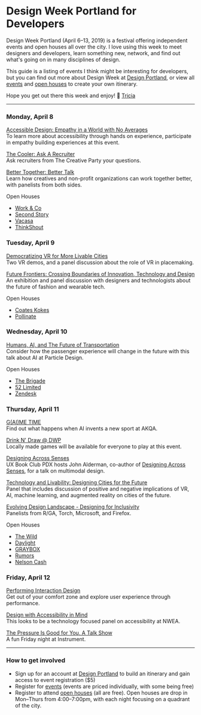 # Design Week Portland for Developers

Design Week Portland (April 6–13, 2019) is a festival offering independent events and open houses all over the city. I love using this week to meet designers and developers, learn something new, network, and find out what's going on in many disciplines of design.

This guide is a listing of events I think might be interesting for developers, but you can find out more about Design Week at [Design Portland](https://designportland.org/), or view all [events](https://designportland.org/festival/2019/schedule) and [open houses](https://designportland.org/festival/2019/open-houses) to create your own itinerary.

Hope you get out there this week and enjoy! 👋 [Tricia](http://tricialea.ch/)

---

### Monday, April 8
[Accessible Design: Empathy in a World with No Averages](https://designportland.org/festival/2019/schedule/accessible-design-empathy-in-a-world-with-no-averages)<br>
To learn more about accessibility through hands on experience, participate in empathy building experiences at this event.

[The Cooler: Ask A Recruiter](https://designportland.org/festival/2019/schedule/the-cooler-ask-a-recruiter)<br>
Ask recruiters from The Creative Party your questions.

[Better Together: Better Talk](https://designportland.org/festival/2019/schedule/better-together-better-talk)<br>
Learn how creatives and non-profit organizations can work together better, with panelists from both sides.

Open Houses
- [Work & Co](https://designportland.org/festival/2019/open-houses/work-co)
- [Second Story](https://designportland.org/festival/2019/open-houses/second-story)
- [Vacasa](https://designportland.org/festival/2019/open-houses/vacasa)
- [ThinkShout](https://designportland.org/festival/2019/open-houses/think-shout-happy-hour)

### Tuesday, April 9
[Democratizing VR for More Livable Cities](https://designportland.org/festival/2019/schedule/democratizing-vr-for-more-livable-cities)<br>
Two VR demos, and a panel discussion about the role of VR in placemaking.

[Future Frontiers: Crossing Boundaries of Innovation, Technology and Design](https://designportland.org/festival/2019/schedule/future-frontiers-crossing-boundaries-of-innovation-technology-and-design-what-does-this-mean-for-the-future-role-of-designers-makers-and-brands-an-exhibit-and-discussion-with-francis-bitonti-asher-levine-billie-whitehouse)<br>
An exhibition and panel discussion with designers and technologists about the future of fashion and wearable tech.

Open Houses
- [Coates Kokes](https://designportland.org/festival/2019/open-houses/coates-kokes)
- [Pollinate](https://designportland.org/festival/2019/open-houses/pollinate-inc)

### Wednesday, April 10
[Humans, AI, and The Future of Transportation](https://designportland.org/festival/2019/schedule/humans-ai-and-the-future-of-transportation)<br>
Consider how the passenger experience will change in the future with this talk about AI at Particle Design.

Open Houses
- [The Brigade](https://designportland.org/festival/2019/open-houses/the-brigade)
- [52 Limited](https://designportland.org/festival/2019/open-houses/52-limited)
- [Zendesk](https://designportland.org/festival/2019/open-houses/zendesk)

### Thursday, April 11
[G(AI)ME TIME](https://designportland.org/festival/2019/schedule/gaime-time)<br>
Find out what happens when AI invents a new sport at AKQA.

[Drink N' Draw @ DWP](https://designportland.org/festival/2019/schedule/portland-indie-game-squad-presents-drink-n-draw-dwp)<br>
Locally made games will be available for everyone to play at this event.

[Designing Across Senses](https://designportland.org/festival/2019/schedule/designing-across-senses)<br>
UX Book Club PDX hosts John Alderman, co-author of [Designing Across Senses](http://shop.oreilly.com/product/0636920049500.do), for a talk on multimodal design.

[Technology and Livability: Designing Cities for the Future](https://designportland.org/festival/2019/schedule/technology-and-livability-designing-cities-for-the-future)<br>
Panel that includes discussion of positive and negative implications of VR, AI, machine learning, and augmented reality on cities of the future.

[Evolving Design Landscape - Designing for Inclusivity](https://designportland.org/festival/2019/schedule/evolving-design-landscape-designing-for-inclusivity)<br>
Panelists from R/GA, Torch, Microsoft, and Firefox.

Open Houses
- [The Wild](https://designportland.org/festival/2019/open-houses/the-wild)
- [Daylight](https://designportland.org/festival/2019/open-houses/daylight-wine-x-design)
- [GRAYBOX](https://designportland.org/festival/2019/open-houses/graybox-your-partner-in-digital)
- [Rumors](https://designportland.org/festival/2019/open-houses/rumors)
- [Nelson Cash](https://designportland.org/festival/2019/open-houses/nelson-cash)

### Friday, April 12
[Performing Interaction Design](https://designportland.org/festival/2019/schedule/performing-interaction-design)<br>
Get out of your comfort zone and explore user experience through performance.

[Design with Accessibility in Mind](https://designportland.org/festival/2019/schedule/design-with-accessibility-in-mind)<br>
This looks to be a technology focused panel on accessibility at NWEA.

[The Pressure Is Good for You, A Talk Show](https://designportland.org/festival/2019/schedule/the-pressure-is-good-for-you-a-talk-show)<br>
A fun Friday night at Instrument.

---

### How to get involved
- Sign up for an account at [Design Portland](https://designportland.org/) to build an itinerary and gain access to event registration ($5)
- Register for [events](https://designportland.org/festival/2019/schedule) (events are priced individually, with some being free)
- Register to attend [open houses](https://designportland.org/festival/2019/open-houses) (all are free). Open houses are drop in Mon–Thurs from 4:00–7:00pm, with each night focusing on a quadrant of the city.
